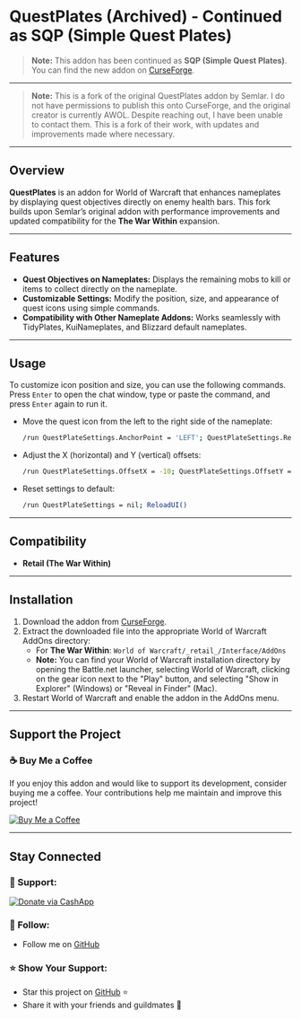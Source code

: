 # QuestPlates (Archived) - Continued as SQP (Simple Quest Plates)

> **Note:** This addon has been continued as **SQP (Simple Quest Plates)**. You can find the new addon on [CurseForge](<https://www.curseforge.com/wow/addons/simple-quest-plates>).

---

> **Note:** This is a fork of the original QuestPlates addon by Semlar. I do not have permissions to publish this onto CurseForge, and the original creator is currently AWOL. Despite reaching out, I have been unable to contact them. This is a fork of their work, with updates and improvements made where necessary.

---

## Overview
**QuestPlates** is an addon for World of Warcraft that enhances nameplates by displaying quest objectives directly on enemy health bars. This fork builds upon Semlar’s original addon with performance improvements and updated compatibility for the **The War Within** expansion.

---

## Features
- **Quest Objectives on Nameplates:** Displays the remaining mobs to kill or items to collect directly on the nameplate.
- **Customizable Settings:** Modify the position, size, and appearance of quest icons using simple commands.
- **Compatibility with Other Nameplate Addons:** Works seamlessly with TidyPlates, KuiNameplates, and Blizzard default nameplates.

---

## Usage

To customize icon position and size, you can use the following commands. Press `Enter` to open the chat window, type or paste the command, and press `Enter` again to run it.

- Move the quest icon from the left to the right side of the nameplate:
  ```bash
  /run QuestPlateSettings.AnchorPoint = 'LEFT'; QuestPlateSettings.RelativeTo = 'RIGHT'; ReloadUI()
  ```

- Adjust the X (horizontal) and Y (vertical) offsets:
  ```bash
  /run QuestPlateSettings.OffsetX = -10; QuestPlateSettings.OffsetY = 5; ReloadUI()
  ```

- Reset settings to default:
  ```bash
  /run QuestPlateSettings = nil; ReloadUI()
  ```

---

## Compatibility
- **Retail (The War Within)**

---

## Installation
1. Download the addon from [CurseForge](https://legacy.curseforge.com/wow/addons/questplates-tww).
2. Extract the downloaded file into the appropriate World of Warcraft AddOns directory:
   - For **The War Within**: `World of Warcraft/_retail_/Interface/AddOns`
   - **Note:** You can find your World of Warcraft installation directory by opening the Battle.net launcher, selecting World of Warcraft, clicking on the gear icon next to the "Play" button, and selecting "Show in Explorer" (Windows) or "Reveal in Finder" (Mac).
3. Restart World of Warcraft and enable the addon in the AddOns menu.

---

## Support the Project

### ☕️ Buy Me a Coffee
If you enjoy this addon and would like to support its development, consider buying me a coffee. Your contributions help me maintain and improve this project!

[![Buy Me a Coffee](https://img.shields.io/badge/☕️-Buy%20Me%20a%20Coffee-orange?style=flat-square&logo=buy-me-a-coffee)](https://www.buymeacoffee.com/donniedice)

---

## Stay Connected

### 💸 Support:
[![Donate via CashApp](https://img.shields.io/static/v1?label=Donate&message=CashApp&color=brightgreen)](https://cash.app/$DonnieDice)

### 💬 Follow:
- Follow me on [GitHub](https://github.com/donniedice)

### ⭐️ Show Your Support:
- Star this project on [GitHub](https://github.com/donniedice/QuestPlates) ⭐️
- Share it with your friends and guildmates 📢
